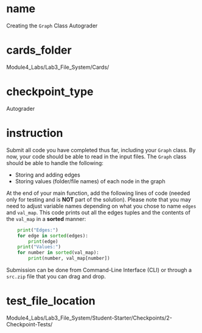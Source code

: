 # name 

Creating the `Graph` Class Autograder

# cards_folder 

Module4_Labs/Lab3_File_System/Cards/

# checkpoint_type 

Autograder 

# instruction 

Submit all code you have completed thus far, including your `Graph` class. By now, your code should be able to read in the input files. The `Graph` class should be able to handle the following:

* Storing and adding edges
* Storing values (folder/file names) of each node in the graph

At the end of your main function, add the following lines of code (needed only for testing and is **NOT** part of the solution). Please note that you may need to adjust variable names depending on what you chose to name `edges` and `val_map`. This code prints out all the edges tuples and the contents of the `val_map` in a **sorted** manner:

```python
	print("Edges:")
	for edge in sorted(edges):
		print(edge)
	print("Values:")	
	for number in sorted(val_map):
		print(number, val_map[number])	
```

Submission can be done from Command-Line Interface (CLI) or through a `src.zip` file that you can drag and drop.

# test_file_location

Module4_Labs/Lab3_File_System/Student-Starter/Checkpoints/2-Checkpoint-Tests/